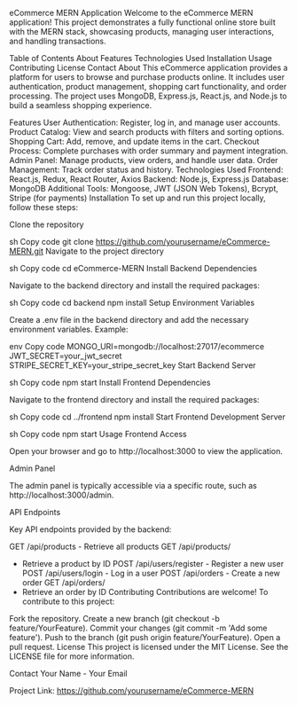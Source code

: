 eCommerce MERN Application
Welcome to the eCommerce MERN application! This project demonstrates a fully functional online store built with the MERN stack, showcasing products, managing user interactions, and handling transactions.

Table of Contents
About
Features
Technologies Used
Installation
Usage
Contributing
License
Contact
About
This eCommerce application provides a platform for users to browse and purchase products online. It includes user authentication, product management, shopping cart functionality, and order processing. The project uses MongoDB, Express.js, React.js, and Node.js to build a seamless shopping experience.

Features
User Authentication: Register, log in, and manage user accounts.
Product Catalog: View and search products with filters and sorting options.
Shopping Cart: Add, remove, and update items in the cart.
Checkout Process: Complete purchases with order summary and payment integration.
Admin Panel: Manage products, view orders, and handle user data.
Order Management: Track order status and history.
Technologies Used
Frontend: React.js, Redux, React Router, Axios
Backend: Node.js, Express.js
Database: MongoDB
Additional Tools: Mongoose, JWT (JSON Web Tokens), Bcrypt, Stripe (for payments)
Installation
To set up and run this project locally, follow these steps:

Clone the repository

sh
Copy code
git clone https://github.com/yourusername/eCommerce-MERN.git
Navigate to the project directory

sh
Copy code
cd eCommerce-MERN
Install Backend Dependencies

Navigate to the backend directory and install the required packages:

sh
Copy code
cd backend
npm install
Setup Environment Variables

Create a .env file in the backend directory and add the necessary environment variables. Example:

env
Copy code
MONGO_URI=mongodb://localhost:27017/ecommerce
JWT_SECRET=your_jwt_secret
STRIPE_SECRET_KEY=your_stripe_secret_key
Start Backend Server

sh
Copy code
npm start
Install Frontend Dependencies

Navigate to the frontend directory and install the required packages:

sh
Copy code
cd ../frontend
npm install
Start Frontend Development Server

sh
Copy code
npm start
Usage
Frontend Access

Open your browser and go to http://localhost:3000 to view the application.

Admin Panel

The admin panel is typically accessible via a specific route, such as http://localhost:3000/admin.

API Endpoints

Key API endpoints provided by the backend:

GET /api/products - Retrieve all products
GET /api/products/
- Retrieve a product by ID
POST /api/users/register - Register a new user
POST /api/users/login - Log in a user
POST /api/orders - Create a new order
GET /api/orders/
- Retrieve an order by ID
Contributing
Contributions are welcome! To contribute to this project:

Fork the repository.
Create a new branch (git checkout -b feature/YourFeature).
Commit your changes (git commit -m 'Add some feature').
Push to the branch (git push origin feature/YourFeature).
Open a pull request.
License
This project is licensed under the MIT License. See the LICENSE file for more information.

Contact
Your Name - Your Email

Project Link: https://github.com/yourusername/eCommerce-MERN
